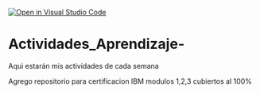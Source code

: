 [![Open in Visual Studio Code](https://classroom.github.com/assets/open-in-vscode-c66648af7eb3fe8bc4f294546bfd86ef473780cde1dea487d3c4ff354943c9ae.svg)](https://classroom.github.com/online_ide?assignment_repo_id=8478514&assignment_repo_type=AssignmentRepo)
# Actividades_Aprendizaje-
Aqui estarán mis actividades de cada semana


Agrego repositorio para certificacion IBM modulos 1,2,3 cubiertos al 100%
